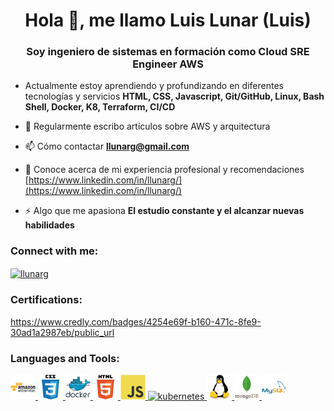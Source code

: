 <h1 align="center">Hola 👋, me llamo Luis Lunar (Luis)</h1>
<h3 align="center">Soy ingeniero de sistemas en formación como Cloud SRE Engineer AWS</h3>

- Actualmente estoy aprendiendo y profundizando en diferentes tecnologías y servicios **HTML, CSS, Javascript, Git/GitHub, Linux, Bash Shell, Docker, K8, Terraform, CI/CD**

- 📝 Regularmente escribo artículos sobre AWS y arquitectura

- 📫 Cómo contactar **llunarg@gmail.com**

- 📄 Conoce acerca de mi experiencia profesional y recomendaciones [https://www.linkedin.com/in/llunarg/](https://www.linkedin.com/in/llunarg/)

- ⚡ Algo que me apasiona **El estudio constante y el alcanzar nuevas habilidades**

<h3 align="left">Connect with me:</h3>
<p align="left">
<a href="https://linkedin.com/in/llunarg" target="blank"><img align="center" src="https://raw.githubusercontent.com/rahuldkjain/github-profile-readme-generator/master/src/images/icons/Social/linked-in-alt.svg" alt="llunarg" height="30" width="40" /></a>
</p>

<h3 align="left">Certifications:</h3>

https://www.credly.com/badges/4254e69f-b160-471c-8fe9-30ad1a2987eb/public_url

<h3 align="left">Languages and Tools:</h3>
<p align="left"> <a href="https://aws.amazon.com" target="_blank" rel="noreferrer"> <img src="https://raw.githubusercontent.com/devicons/devicon/master/icons/amazonwebservices/amazonwebservices-original-wordmark.svg" alt="aws" width="40" height="40"/> </a> <a href="https://www.w3schools.com/css/" target="_blank" rel="noreferrer"> <img src="https://raw.githubusercontent.com/devicons/devicon/master/icons/css3/css3-original-wordmark.svg" alt="css3" width="40" height="40"/> </a> <a href="https://www.docker.com/" target="_blank" rel="noreferrer"> <img src="https://raw.githubusercontent.com/devicons/devicon/master/icons/docker/docker-original-wordmark.svg" alt="docker" width="40" height="40"/> </a> <a href="https://www.w3.org/html/" target="_blank" rel="noreferrer"> <img src="https://raw.githubusercontent.com/devicons/devicon/master/icons/html5/html5-original-wordmark.svg" alt="html5" width="40" height="40"/> </a> <a href="https://developer.mozilla.org/en-US/docs/Web/JavaScript" target="_blank" rel="noreferrer"> <img src="https://raw.githubusercontent.com/devicons/devicon/master/icons/javascript/javascript-original.svg" alt="javascript" width="40" height="40"/> </a> <a href="https://kubernetes.io" target="_blank" rel="noreferrer"> <img src="https://www.vectorlogo.zone/logos/kubernetes/kubernetes-icon.svg" alt="kubernetes" width="40" height="40"/> </a> <a href="https://www.linux.org/" target="_blank" rel="noreferrer"> <img src="https://raw.githubusercontent.com/devicons/devicon/master/icons/linux/linux-original.svg" alt="linux" width="40" height="40"/> </a> <a href="https://www.mongodb.com/" target="_blank" rel="noreferrer"> <img src="https://raw.githubusercontent.com/devicons/devicon/master/icons/mongodb/mongodb-original-wordmark.svg" alt="mongodb" width="40" height="40"/> </a> <a href="https://www.mysql.com/" target="_blank" rel="noreferrer"> <img src="https://raw.githubusercontent.com/devicons/devicon/master/icons/mysql/mysql-original-wordmark.svg" alt="mysql" width="40" height="40"/> </a> </p>

